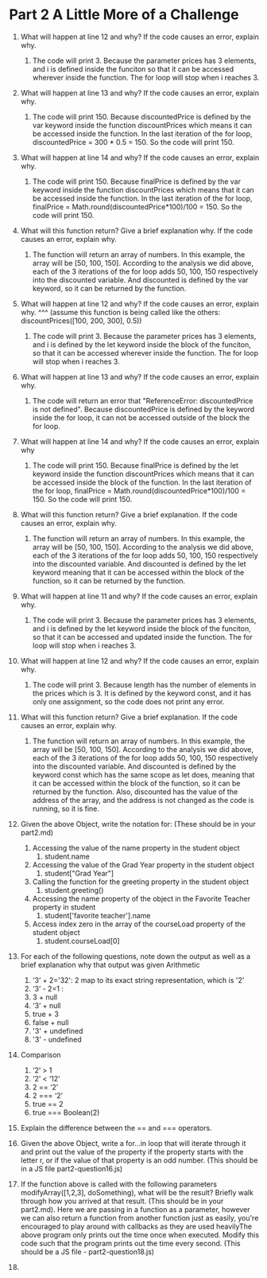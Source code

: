 # Part 2 A Little More of a Challenge

1. What will happen at line 12 and why? If the code causes an error, explain why. 
   1. The code will print 3. Because the parameter prices has 3 elements, and i is defined inside the funciton so that it can be accessed wherever inside the function. The for loop will stop when i reaches 3.
2. What will happen at line 13 and why? If the code causes an error, explain why.
   1. The code will print 150. Because discountedPrice is defined by the var keyword inside the function discountPrices which means it can be accessed inside the function. In the last iteration of the for loop, discountedPrice = 300 * 0.5 = 150. So the code will print 150.
3. What will happen at line 14 and why? If the code causes an error, explain why.
   1. The code will print 150. Because finalPrice is defined by the var keyword inside the function discountPrices which means that it can be accessed inside the function. In the last iteration of the for loop, finalPrice = Math.round(discountedPrice*100)/100 = 150. So the code will print 150.
4. What will this function return? Give a brief explanation why. If the code causes an error, explain why.
   1. The function will return an array of numbers. In this example, the array will be [50, 100, 150]. According to the analysis we did above, each of the 3 iterations of the for loop adds 50, 100, 150 respectively into the discounted variable. And discounted is defined by the var keyword, so it can be returned by the function.
5. What will happen at line 12 and why?  If the code causes an error, explain why. ^^^ (assume this function is being called like the others: discountPrices([100, 200, 300], 0.5))
   1. The code will print 3. Because the parameter prices has 3 elements, and i is defined by the let keyword inside the block of the funciton, so that it can be accessed wherever inside the function. The for loop will stop when i reaches 3.
6. What will happen at line 13 and why? If the code causes an error, explain why.
   1. The code will return an error that "ReferenceError: discountedPrice is not defined". Because discountedPrice is defined by the keyword inside the for loop, it can not be accessed outside of the block the for loop.
7. What will happen at line 14 and why? If the code causes an error, explain why
   1. The code will print 150. Because finalPrice is defined by the let keyword inside the function discountPrices which means that it can be accessed inside the block of the function. In the last iteration of the for loop, finalPrice = Math.round(discountedPrice*100)/100 = 150. So the code will print 150.
8. What will this function return? Give a brief explanation. If the code causes an error, explain why. 
   1. The function will return an array of numbers. In this example, the array will be [50, 100, 150]. According to the analysis we did above, each of the 3 iterations of the for loop adds 50, 100, 150 respectively into the discounted variable. And discounted is defined by the let keyword meaning that it can be accessed within the block of the function, so it can be returned by the function.
9. What will happen at line 11 and why? If the code causes an error, explain why.
   1.  The code will print 3. Because the parameter prices has 3 elements, and i is defined by the let keyword inside the block of the funciton, so that it can be accessed and updated inside the function. The for loop will stop when i reaches 3.
10. What will happen at line 12 and why? If the code causes an error, explain why.
    1.  The code will print 3. Because length has the number of elements in the prices which is 3. It is defined by the keyword const, and it has only one assignment, so the code does not print any error.
11. What will this function return? Give a brief explanation. If the code causes an error, explain why.
    1.  The function will return an array of numbers. In this example, the array will be [50, 100, 150]. According to the analysis we did above, each of the 3 iterations of the for loop adds 50, 100, 150 respectively into the discounted variable. And discounted is defined by the keyword const which has the same scope as let does, meaning that it can be accessed within the block of the function, so it can be returned by the function. Also, discounted has the value of the address of the array, and the address is not changed as the code is running, so it is fine.
12. Given the above Object, write the notation for:  (These should be in your part2.md)
    1.  Accessing the value of the name property in the student object
        1.  student.name
    2.  Accessing the value of the Grad Year property in the student object
        1.  student["Grad Year"]
    3.  Calling the function for the greeting property in the student object
        1.  student.greeting()
    4.  Accessing the name property of the object in the Favorite Teacher property in student
        1.  student['favorite teacher'].name
    5.  Access index zero in the array of the courseLoad property of the student object
        1.  student.courseLoad[0]

13. For each of the following questions, note down the output as well as a brief explanation why that output was given Arithmetic
    1.  ‘3’ + 2='32': 2 map to its exact string representation, which is '2'
    2.  ‘3’ - 2=1 : 
    3.  3 + null
    4.  ‘3’ + null
    5.  true + 3
    6.  false + null
    7.  '3' + undefined
    8.  '3' - undefined
14. Comparison
    1.  ‘2’ > 1
    2.  ‘2’ < ‘12’
    3.  2 == ‘2’
    4.  2 === ‘2’
    5.  true == 2
    6.  true === Boolean(2)
15. Explain the difference between the == and === operators.
16. Given the above Object, write a for...in loop that will iterate through it and print out the value of the property if the property starts with the letter r, or if the value of that property is an odd number.  (This should be in a JS file part2-question16.js)
17. If the function above is called with the following parameters modifyArray([1,2,3], doSomething), what will be the result? Briefly walk through how you arrived at that result. (This should be in your part2.md). Here we are passing in a function as a parameter, however we can also return a function from another function just as easily, you're encouraged to play around with callbacks as they are used heavilyThe above program only prints out the time once when executed. Modify this code such that the program prints out the time every second.  (This should be a JS file - part2-question18.js)
18. 